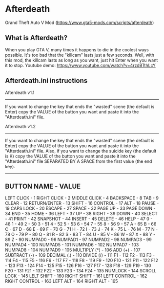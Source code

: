 # Afterdeath
Grand Theft Auto V Mod (https://www.gta5-mods.com/scripts/afterdeath)

What is Afterdeath?
-------------------
When you play GTA V, many times it happens to die in the coolest ways possible. 
It's too bad that the "killcam" lasts just a few seconds. Well, with this mod, 
the killcam lasts as long as you want, just hit Enter when you want it to stop.
Youtube demo: https://www.youtube.com/watch?v=4rzdBTthLcY


Afterdeath.ini instructions
---------------------------


Afterdeath v1.1
__________________________________________________________________________________
If you want to change the key that ends the "wasted" scene (the default is Enter)
copy the VALUE of the button you want and paste it into the "Afterdeath.ini" file.


Afterdeath v1.2
__________________________________________________________________________________
If you want to change the key that ends the "wasted" scene (the default is Enter)
copy the VALUE of the button you want and paste it into the "Afterdeath.ini" file.
Also, if you want to change the suicide key (the default is K) copy the VALUE of
the button you want and paste it into the "Afterdeath.ini" file SEPARATED BY A
SPACE from the first value (the end key).


-------------------
BUTTON NAME - VALUE
-------------------
LEFT CLICK - 1
RIGHT CLICK - 2
MIDDLE CLICK - 4
BACKSPACE - 8
TAB - 9
CLEAR - 12
RETURN/ENTER - 13
SHIFT - 16
CONTROL - 17
ALT - 18
PAUSE - 19
CAPS LOCK - 20
ESCAPE - 27
SPACE - 32
PAGE UP - 33
PAGE DOWN - 34
END - 35
HOME - 36
LEFT - 37
UP - 38
RIGHT - 39
DOWN - 40
SELECT - 41
PRINT - 42
SNAPSHOT - 44
INSERT - 45
DELETE - 46
HELP - 47
0 - 48
1 - 49
2 - 50
3 - 51
4 - 52
5 - 53
6 - 54
7 - 55
8 - 56
9 - 57
A - 65
B - 66
C - 67
D - 68
E - 69
F - 70
G - 71
H - 72
I - 73
J - 74
K - 75
L - 76
M - 77
N - 78
O - 79
P - 80
Q - 81
R - 82
S - 83
T - 84
U - 85
V - 86
W - 87
X - 88
Y - 89
Z - 90
NUMPAD0 - 96
NUMPAD1 - 97
NUMPAD2 - 98
NUMPAD3 - 99
NUMPAD4 - 100
NUMPAD5 - 101
NUMPAD6 - 102
NUMPAD7 - 103
NUMPAD8 - 104
NUMPAD9 - 105
MULTIPLY (*) - 106
ADD (+) - 107
SUBTRACT (-) - 109
DECIMAL (.) - 110
DIVIDE (/) - 111
F1 - 112
F2 - 113
F3 - 114
F4 - 115
F5 - 116
F6 - 117
F7 - 118
F8 - 119
F9 - 120
F10 - 121
F11 - 122
F12 - 123
F13 - 124
F14 - 125
F15 - 126
F16 - 127
F17 - 128
F18 - 129
F19 - 130
F20 - 131
F21 - 132
F22 - 133
F23 - 134
F24 - 135
NUMLOCK - 144
SCROLL LOCK - 145
LELT SHIFT - 160
RIGHT SHIFT - 161
LEFT CONTROL - 162
RIGHT CONTROL - 163
LEFT ALT - 164
RIGHT ALT - 165
